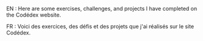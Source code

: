 EN : Here are some exercises, challenges, and projects I have completed on the Codédex website.


FR : Voici des exercices, des défis et des projets que j'ai réalisés sur le site Codédex.
